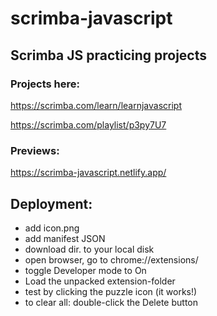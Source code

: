# scrimba-javascript

## Scrimba JS practicing projects

### Projects here:

https://scrimba.com/learn/learnjavascript

https://scrimba.com/playlist/p3py7U7

### Previews:

https://scrimba-javascript.netlify.app/

## Deployment:

* add icon.png
* add manifest JSON
* download dir. to your local disk
* open browser, go to chrome://extensions/
* toggle Developer mode to On
* Load the unpacked extension-folder
* test by clicking the puzzle icon (it works!)
* to clear all: double-click the Delete button